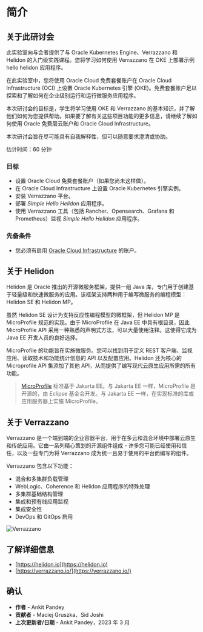 # 简介

## 关于此研讨会

此实验室向与会者提供了与 Oracle Kubernetes Engine、Verrazzano 和 Helidon 的入门级实践课程。您将学习如何使用 Verrazzano 在 OKE 上部署示例 hello helidon 应用程序。

在此实验室中，您将使用 Oracle Cloud 免费套餐账户在 Oracle Cloud Infrastructure (OCI) 上设置 Oracle Kubernetes 引擎 (OKE)。免费套餐账户足以探索和了解如何在企业级别运行和运行微服务应用程序。

本次研讨会的目标是，学生将学习使用 OKE 和 Verrazzano 的基本知识，并了解他们如何为您提供帮助。如果要了解有关这些项目功能的更多信息，请继续了解如何使用 Oracle 免费层云账户和 Oracle Cloud Infrastructure。

本次研讨会旨在尽可能具有自我解释性，但可以随意要求澄清或协助。

估计时间：60 分钟

### 目标

*   设置 Oracle Cloud 免费套餐账户（如果您尚未这样做）。
*   在 Oracle Cloud Infrastructure 上设置 Oracle Kubernetes 引擎实例。
*   安装 Verrazzano 平台。
*   部署 _Simple Hello Helidon_ 应用程序。
*   使用 Verrazzano 工具（包括 Rancher、Opensearch、Grafana 和 Prometheus）监视 _Simple Hello Helidon_ 应用程序。

### 先备条件

*   您必须有启用 [Oracle Cloud Infrastructure](https://cloud.oracle.com/en_US/cloud-infrastructure) 的账户。

## 关于 Helidon

Helidon 是 Oracle 推出的开源微服务框架，提供一组 Java 库，专门用于创建基于轻量级和快速微服务的应用。该框架支持两种用于编写微服务的编程模型：Helidon SE 和 Helidon MP。

虽然 Helidon SE 设计为支持反应性编程模型的微框架，但 Helidon MP 是 MicroProfile 规范的实现。由于 MicroProfile 在 Java EE 中具有根目录，因此 MicroProfile API 采用一种熟悉的声明式方法，可以大量使用注释。这使得它成为 Java EE 开发人员的良好选择。

MicroProfile 的功能旨在实施微服务。您可以找到用于定义 REST 客户端、监视应用、读取技术和功能统计信息的 API 以及配置应用。Helidon 还为核心的 Microprofile API 集添加了其他 API，从而提供了编写现代云原生应用所需的所有功能。

> [MicroProfile](https://microprofile.io/) 标准基于 Jakarta EE。与 Jakarta EE 一样，MicroProfile 是开源的，由 Eclipse 基金会开发。与 Jakarta EE 一样，在实现标准的库或应用服务器上实施 MicroProfile。

## 关于 Verrazzano

Verrazzano 是一个端到端的企业容器平台，用于在多云和混合环境中部署云原生和传统应用。它由一系列精心策划的开源组件组成 - 许多您可能已经使用和信任，以及一些专门为将 Verrazzano 成为统一且易于使用的平台而编写的组件。

Verrazzano 包含以下功能：

*   混合和多集群负载管理
*   WebLogic、Coherence 和 Helidon 应用程序的特殊处理
*   多集群基础结构管理
*   集成和预有线应用监视
*   集成安全性
*   DevOps 和 GitOps 启用

![Verrazzano](images/verrazzano.png)

## 了解详细信息

*   [https://helidon.io](https://helidon.io)
*   [https://verrazzano.io/](https://verrazzano.io/)

## 确认

*   **作者** - Ankit Pandey
*   **贡献者** - Maciej Gruszka、Sid Joshi
*   **上次更新者/日期** - Ankit Pandey，2023 年 3 月